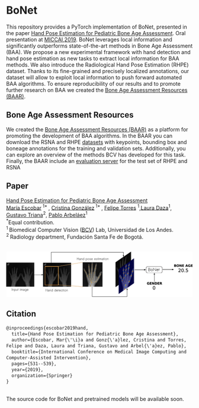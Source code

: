 # **BoNet**

This repository provides a PyTorch implementation of BoNet, presented in the paper [Hand Pose Estimation for Pediatric Bone Age Assessment](https://doi.org/10.1007/978-3-030-32226-7_60). Oral presentation at [MICCAI,2019](https://www.miccai2019.org/). BoNet leverages local information and significantly outperforms state-of-the-art methods in Bone Age Assessment (BAA). We propose a new experimental framework with hand detection and hand pose estimation as new tasks to extract local information for BAA methods. We also introduce the Radiological Hand Pose Estimation (RHPE) dataset. Thanks to its fine-grained and precisely localized annotations, our dataset will allow to exploit local information to push forward automated BAA algorithms. To ensure reproducibility of our results and to promote further research on
BAA we created the [Bone Age Assessment Resources (BAAR)](http://malik.uniandes.edu.co/baar). 
<br/>

## Bone Age Assessment Resources
We created the [Bone Age Assessment Resources (BAAR)](http://malik.uniandes.edu.co/baar) as a platform for promoting the development of BAA algorithms. In the BAAR you can download the RSNA and RHPE [datasets](http://malik.uniandes.edu.co/baar/dataset) with keypoints, bounding box and boneage annotations for the training and validation sets. Additionally, you can explore an overview of the methods BCV has developed for this task. Finally, the BAAR include an [evaluation server](http://malik.uniandes.edu.co/baar/evaluation) for the test set of RHPE and RSNA
## Paper
[Hand Pose Estimation for Pediatric Bone Age Assessment](https://link.springer.com/chapter/10.1007%2F978-3-030-32226-7_59) <br/>
[María Escobar](https://mc-escobar11.github.io/)<sup> 1* </sup>, [Cristina González](https://cigonzalez.github.io/)<sup> 1* </sup>, [Felipe Torres](https://ftorres11.github.io/) <sup>1</sup>,[Laura Daza](https://sites.google.com/view/ldaza/en)<sup>1</sup>, [Gustavo Triana](http://radiologiafsfb.org/site/index.php?option=com_content&view=category&id=176&Itemid=332)<sup>2</sup>, [Pablo Arbeláez](https://scholar.google.com.co/citations?user=k0nZO90AAAAJ&hl=en)<sup>1</sup> <br/>
<sup>*</sup>Equal contribution.<br/>
<sup>1 </sup>Biomedical Computer Vision ([BCV](https://biomedicalcomputervision.uniandes.edu.co/)) Lab, Universidad de Los Andes. <br/>
<sup>2 </sup>Radiology department, Fundación Santa Fe de Bogotá. <br/>
<br/>

<p align="center"><img src="Figures/overview.png" /></p>

## Citation
```
@inproceedings{escobar2019hand,
  title={Hand Pose Estimation for Pediatric Bone Age Assessment},
  author={Escobar, Mar{\'\i}a and Gonz{\'a}lez, Cristina and Torres, Felipe and Daza, Laura and Triana, Gustavo and Arbel{\'a}ez, Pablo},
  booktitle={International Conference on Medical Image Computing and Computer-Assisted Intervention},
  pages={531--539},
  year={2019},
  organization={Springer}
}

```
<br/>
The source code for BoNet and pretrained models will be available soon.
<br/>

